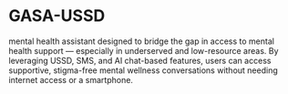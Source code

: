 # GASA-USSD
mental health assistant designed to bridge the gap in access to mental health support — especially in underserved and low-resource areas. By leveraging USSD, SMS, and AI chat-based features, users can access supportive, stigma-free mental wellness conversations without needing internet access or a smartphone.
